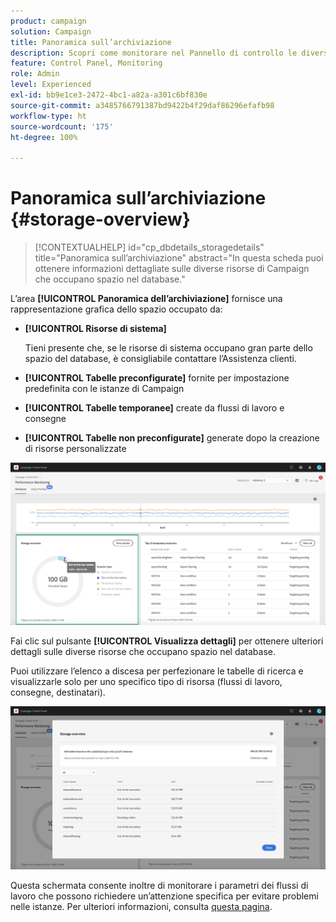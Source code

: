 ```yaml
---
product: campaign
solution: Campaign
title: Panoramica sull’archiviazione
description: Scopri come monitorare nel Pannello di controllo le diverse risorse di Campaign che occupano spazio nel database delle istanze.
feature: Control Panel, Monitoring
role: Admin
level: Experienced
exl-id: bb9e1ce3-2472-4bc1-a82a-a301c6bf830e
source-git-commit: a3485766791387bd9422b4f29daf86296efafb98
workflow-type: ht
source-wordcount: '175'
ht-degree: 100%

---
```


# Panoramica sull’archiviazione {#storage-overview}

>[!CONTEXTUALHELP]
>id="cp_dbdetails_storagedetails"
>title="Panoramica sull’archiviazione"
>abstract="In questa scheda puoi ottenere informazioni dettagliate sulle diverse risorse di Campaign che occupano spazio nel database."

L’area **[!UICONTROL Panoramica dell’archiviazione]** fornisce una rappresentazione grafica dello spazio occupato da:

* **[!UICONTROL Risorse di sistema]**

  Tieni presente che, se le risorse di sistema occupano gran parte dello spazio del database, è consigliabile contattare l’Assistenza clienti.

* **[!UICONTROL Tabelle preconfigurate]** fornite per impostazione predefinita con le istanze di Campaign
* **[!UICONTROL Tabelle temporanee]** create da flussi di lavoro e consegne
* **[!UICONTROL Tabelle non preconfigurate]** generate dopo la creazione di risorse personalizzate

![](assets/database-storage-overview.png)

Fai clic sul pulsante **[!UICONTROL Visualizza dettagli]** per ottenere ulteriori dettagli sulle diverse risorse che occupano spazio nel database.

Puoi utilizzare l’elenco a discesa per perfezionare le tabelle di ricerca e visualizzarle solo per uno specifico tipo di risorsa (flussi di lavoro, consegne, destinatari).

![](assets/database-storage-details.png)

Questa schermata consente inoltre di monitorare i parametri dei flussi di lavoro che possono richiedere un’attenzione specifica per evitare problemi nelle istanze. Per ulteriori informazioni, consulta [questa pagina](workflow-monitoring.md).
